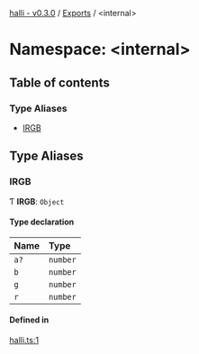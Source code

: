 [halli - v0.3.0](../README.md) / [Exports](../modules.md) / <internal\>

# Namespace: <internal\>

## Table of contents

### Type Aliases

- [IRGB](internal_.md#irgb)

## Type Aliases

### IRGB

Ƭ **IRGB**: `Object`

#### Type declaration

| Name | Type |
| :------ | :------ |
| `a?` | `number` |
| `b` | `number` |
| `g` | `number` |
| `r` | `number` |

#### Defined in

[halli.ts:1](https://github.com/clok/halli/blob/1192e14/src/halli.ts#L1)
